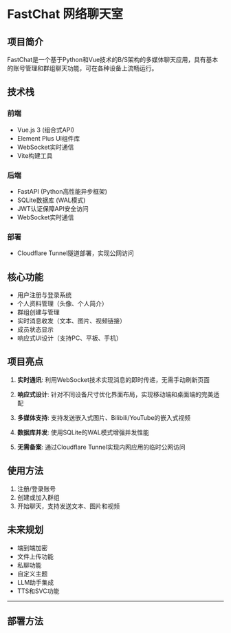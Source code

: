 # FastChat 网络聊天室

## 项目简介

FastChat是一个基于Python和Vue技术的B/S架构的多媒体聊天应用，具有基本的账号管理和群组聊天功能，可在各种设备上流畅运行。

## 技术栈

### 前端
- Vue.js 3 (组合式API)
- Element Plus UI组件库
- WebSocket实时通信
- Vite构建工具

### 后端
- FastAPI (Python高性能异步框架)
- SQLite数据库 (WAL模式)
- JWT认证保障API安全访问
- WebSocket实时通信

### 部署
- Cloudflare Tunnel隧道部署，实现公网访问

## 核心功能

- 用户注册与登录系统
- 个人资料管理（头像、个人简介）
- 群组创建与管理
- 实时消息收发（文本、图片、视频链接）
- 成员状态显示
- 响应式UI设计（支持PC、平板、手机）

## 项目亮点

1. **实时通讯**: 利用WebSocket技术实现消息的即时传递，无需手动刷新页面

2. **响应式设计**: 针对不同设备尺寸优化界面布局，实现移动端和桌面端的完美适配

3. **多媒体支持**: 支持发送嵌入式图片、Bilibili/YouTube的嵌入式视频

4. **数据库并发**: 使用SQLite的WAL模式增强并发性能

5. **无需备案**: 通过Cloudflare Tunnel实现内网应用的临时公网访问


## 使用方法

1. 注册/登录账号
2. 创建或加入群组
3. 开始聊天，支持发送文本、图片和视频

## 未来规划

- 端到端加密
- 文件上传功能
- 私聊功能
- 自定义主题
- LLM助手集成
- TTS和SVC功能

---

## 部署方法
